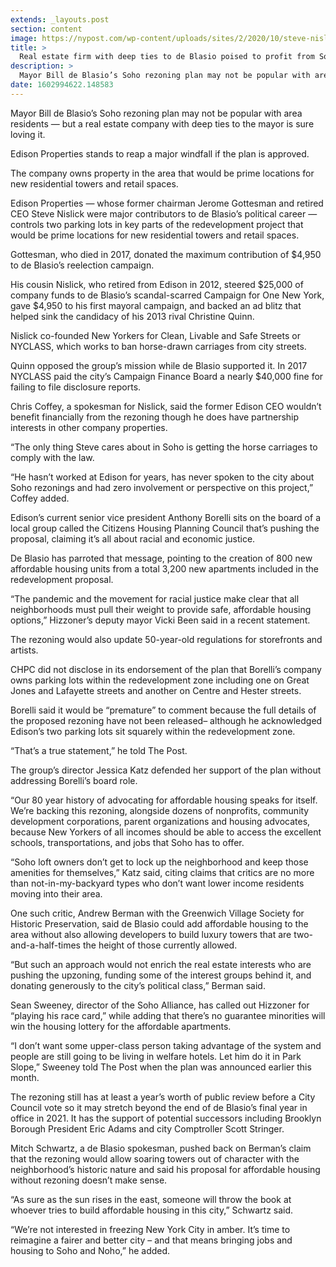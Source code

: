 ```yaml
--- 
extends: _layouts.post 
section: content 
image: https://nypost.com/wp-content/uploads/sites/2/2020/10/steve-nislick-mayor-de-blasio-e1602881134934.jpg?quality=90&strip=all&w=1200 
title: > 
  Real estate firm with deep ties to de Blasio poised to profit from Soho rezoning 
description: > 
  Mayor Bill de Blasio’s Soho rezoning plan may not be popular with area residents — but a real estate company with deep ties to the mayor is sure loving it.De Blasio has parroted that message, pointing to the creation of 800 new affordable housing units from a total 3,200 new apartments included in the redevelopment proposal.“Our 80 year history of advocating for affordable housing speaks for itself.“As sure as the sun rises in the east, someone will throw the book at whoever tries to build affordable housing in this city,” Schwartz said.It’s time to reimagine a fairer and better city – and that means bringing jobs and housing to Soho and Noho,” he added. 
date: 1602994622.148583 
--- 
```

Mayor Bill de Blasio’s Soho rezoning plan may not be popular with area residents — but a real estate company with deep ties to the mayor is sure loving it.

Edison Properties stands to reap a major windfall if the plan is approved.

The company owns property in the area that would be prime locations for new residential towers and retail spaces.

Edison Properties — whose former chairman Jerome Gottesman and retired CEO Steve Nislick were major contributors to de Blasio’s political career — controls two parking lots in key parts of the redevelopment project that would be prime locations for new residential towers and retail spaces.

Gottesman, who died in 2017, donated the maximum contribution of $4,950 to de Blasio’s reelection campaign.

His cousin Nislick, who retired from Edison in 2012, steered $25,000 of company funds to de Blasio’s scandal-scarred Campaign for One New York, gave $4,950 to his first mayoral campaign, and backed an ad blitz that helped sink the candidacy of his 2013 rival Christine Quinn.

Nislick co-founded New Yorkers for Clean, Livable and Safe Streets or NYCLASS, which works to ban horse-drawn carriages from city streets.

Quinn opposed the group’s mission while de Blasio supported it. In 2017 NYCLASS paid the city’s Campaign Finance Board a nearly $40,000 fine for failing to file disclosure reports.

Chris Coffey, a spokesman for Nislick, said the former Edison CEO wouldn’t benefit financially from the rezoning though he does have partnership interests in other company properties.

“The only thing Steve cares about in Soho is getting the horse carriages to comply with the law.

“He hasn’t worked at Edison for years, has never spoken to the city about Soho rezonings and had zero involvement or perspective on this project,” Coffey added.

Edison’s current senior vice president Anthony Borelli sits on the board of a local group called the Citizens Housing Planning Council that’s pushing the proposal, claiming it’s all about racial and economic justice.

De Blasio has parroted that message, pointing to the creation of 800 new affordable housing units from a total 3,200 new apartments included in the redevelopment proposal.

“The pandemic and the movement for racial justice make clear that all neighborhoods must pull their weight to provide safe, affordable housing options,” Hizzoner’s deputy mayor Vicki Been said in a recent statement.

The rezoning would also update 50-year-old regulations for storefronts and artists.

CHPC did not disclose in its endorsement of the plan that Borelli’s company owns parking lots within the redevelopment zone including one on Great Jones and Lafayette streets and another on Centre and Hester streets.

Borelli said it would be “premature” to comment because the full details of the proposed rezoning have not been released– although he acknowledged Edison’s two parking lots sit squarely within the redevelopment zone.

“That’s a true statement,” he told The Post.

The group’s director Jessica Katz defended her support of the plan without addressing Borelli’s board role.

“Our 80 year history of advocating for affordable housing speaks for itself. We’re backing this rezoning, alongside dozens of nonprofits, community development corporations, parent organizations and housing advocates, because New Yorkers of all incomes should be able to access the excellent schools, transportations, and jobs that Soho has to offer.

“Soho loft owners don’t get to lock up the neighborhood and keep those amenities for themselves,” Katz said, citing claims that critics are no more than not-in-my-backyard types who don’t want lower income residents moving into their area.

One such critic, Andrew Berman with the Greenwich Village Society for Historic Preservation, said de Blasio could add affordable housing to the area without also allowing developers to build luxury towers that are two-and-a-half-times the height of those currently allowed.

“But such an approach would not enrich the real estate interests who are pushing the upzoning, funding some of the interest groups behind it, and donating generously to the city’s political class,” Berman said.

Sean Sweeney, director of the Soho Alliance, has called out Hizzoner for “playing his race card,” while adding that there’s no guarantee minorities will win the housing lottery for the affordable apartments.

“I don’t want some upper-class person taking advantage of the system and people are still going to be living in welfare hotels. Let him do it in Park Slope,” Sweeney told The Post when the plan was announced earlier this month.

The rezoning still has at least a year’s worth of public review before a City Council vote so it may stretch beyond the end of de Blasio’s final year in office in 2021. It has the support of potential successors including Brooklyn Borough President Eric Adams and city Comptroller Scott Stringer.

Mitch Schwartz, a de Blasio spokesman, pushed back on Berman’s claim that the rezoning would allow soaring towers out of character with the neighborhood’s historic nature and said his proposal for affordable housing without rezoning doesn’t make sense.

“As sure as the sun rises in the east, someone will throw the book at whoever tries to build affordable housing in this city,” Schwartz said.

“We’re not interested in freezing New York City in amber. It’s time to reimagine a fairer and better city – and that means bringing jobs and housing to Soho and Noho,” he added.
